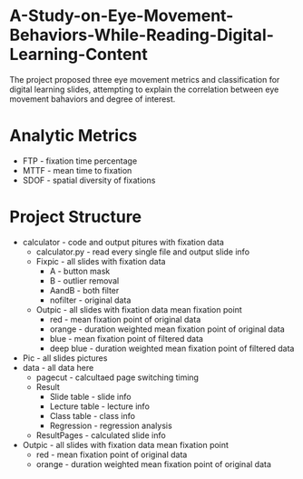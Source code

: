 # A-Study-on-Eye-Movement-Behaviors-While-Reading-Digital-Learning-Content
The project proposed three eye movement metrics and classification for digital learning slides, attempting to explain the correlation between eye movement bahaviors and degree of interest.

# Analytic Metrics
* FTP - fixation time percentage
* MTTF - mean time to fixation
* SDOF - spatial diversity of fixations
# Project Structure
* calculator - code and output pitures with fixation data 
  + calculator.py - read every single file and output slide info
  + Fixpic - all slides with fixation data
    + A - button mask
    + B - outlier removal
    + AandB - both filter
    + nofilter - original data
  + Outpic - all slides with fixation data mean fixation point
    + red - mean fixation point of original data
    + orange - duration weighted mean fixation point of original data
    + blue - mean fixation point of filtered data
    + deep blue - duration weighted mean fixation point of filtered data
* Pic - all slides pictures
* data - all data here
  + pagecut - calcultaed page switching timing
  + Result
    + Slide table - slide info
    + Lecture table - lecture info
    + Class table - class info
    + Regression - regression analysis
  + ResultPages - calculated slide info
* Outpic - all slides with fixation data mean fixation point
  + red - mean fixation point of original data
  + orange - duration weighted mean fixation point of original data

